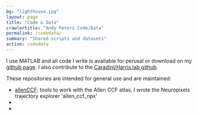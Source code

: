 ```yaml
---
bg: "lighthouse.jpg"
layout: page
title: "Code & Data"
crawlertitle: "Andy Peters Code/Data"
permalink: /codedata/
summary: "Shared scripts and datasets"
active: codedata
---
```


I use MATLAB and all code I write is available for perusal or download 
on my <a href = "https://www.github.com/{{site.github}}">github page</a>.
I also contribute to the <a href = "https://www.github.com/{{site.github}}">
Caradini/Harris lab github</a>.

These repositories are intended for general use and are maintained:
<ul>

<li><a href = "https://github.com/cortex-lab/allenCCF">allenCCF</a>: 
tools to work with the Allen CCF atlas, I wrote the Neuropixels
trajectory explorer 'allen_ccf_npx' </li>
<li></li>

<li><a href = "https://github.com/petersaj/AP_histology>AP_histology</a>: 
a simple MATLAB pipeline to analyze histology images (including 
extracting Neuropixels trajectories)</li>

</ul>






